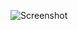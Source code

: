 ![Screenshot](https://raw.githubusercontent.com/Cryakl/Ultimate-RAT-Collection/refs/heads/main/LimeRat/LimeRAT%20v0.1.8.5C/Screenshot.png)
